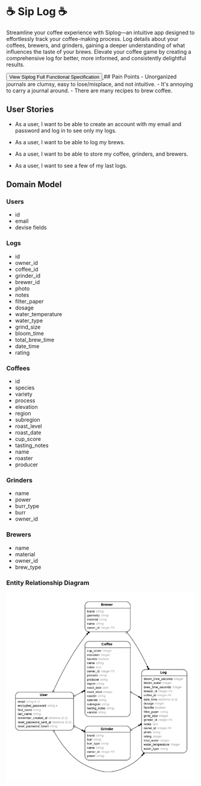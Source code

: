 # ☕️ Sip Log ☕️

Streamline your coffee experience with Siplog—an intuitive app designed to effortlessly track your coffee-making process.
Log details about your coffees, brewers, and grinders, gaining a deeper understanding of what influences the taste of your brews. 
Elevate your coffee game by creating a comprehensive log for better, more informed, and consistently delightful results.

 <a href="sip_log_full_functional_specification.md" target="_blank">
        <button>View Siplog Full Functional Specification</button>
    </a>
<!-- You should include install steps and you already have a lnk to your spec no need to repeat it here -->
## Pain Points
- Unorganized journals are clumsy, easy to lose/misplace, and not intuitive.
- It's annoying to carry a journal around.
- There are many recipes to brew coffee.

## User Stories
- As a user, I want to be able to create an account with my email and password and log in to see only my logs.

- As a user, I want to be able to log my brews.

- As a user, I want to be able to store my coffee, grinders, and brewers.

- As a user, I want to see a few of my last logs.

## Domain Model

### Users
- id
- email
- devise fields

### Logs
- id
- owner_id
- coffee_id
- grinder_id
- brewer_id
- photo
- notes
- filter_paper
- dosage
- water_temperature
- water_type
- grind_size
- bloom_time
- total_brew_time
- date_time
- rating

### Coffees
- id
- species
- variety
- process
- elevation
- region
- subregion
- roast_level
- roast_date
- cup_score
- tasting_notes
- name
- roaster
- producer

### Grinders
- name
- power
- burr_type
- burr
- owner_id

### Brewers
- name
- material
- owner_id
- brew_type

### Entity Relationship Diagram
<img src="/app/assets/images/erd.png" alt="Entity Relationship Diagram">
